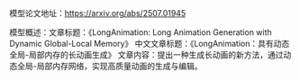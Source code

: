 模型论文地址：https://arxiv.org/abs/2507.01945

模型概述：文章标题：《LongAnimation: Long Animation Generation with Dynamic Global-Local Memory》
中文文章标题：《LongAnimation：具有动态全局-局部内存的长动画生成》
文章内容：提出一种生成长动画的新方法，通过动态全局-局部内存网络，实现高质量动画的生成与编辑。
